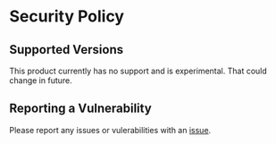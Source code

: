 # Security Policy

## Supported Versions

This product currently has no support and is experimental. That could change in
future.

## Reporting a Vulnerability

Please report any issues or vulerabilities with an
[issue](https://github.com/bcgov/quickstart-openshift/issues).
